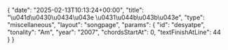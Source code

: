 {
    "date": "2025-02-13T10:13:24+00:00",
    "title": "\u041d\u0430\u0434\u043e \u0431\u044b\u043b\u043e",
    "type": "miscellaneous",
    "layout": "songpage",
    "params": {
        "id": "desyatpe",
        "tonality": "Am",
        "year": "2007",
        "chordsStartAt": 0,
        "textFinishAtLine": 44  
    }
}